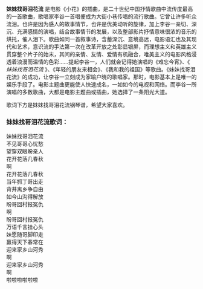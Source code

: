 

**妹妹找哥泪花流**
是电影《小花》的插曲，是二十世纪中国抒情歌曲中流传度最高的一首歌曲，歌唱家李谷一首唱便成为大街小巷传唱的流行歌曲。它曾让许多听众流泪。也许是因为感人的故事情节，也许是优美动听的旋律，加上李谷一亲切、深沉、充满感情的演唱，结合故事情节的发展，以及整部影片抒情意味很浓的音乐的烘托，催人泪下。歌曲如同一首叙事诗，含蓄深沉、意境高远，电影语汇也及其现代和艺术，意识流的手法第一次在改革开放之处彰显银屏，而理想主义和英雄主义贯穿整个片子的始末，其间的亲情、友情、爱情有机融合，唯美主义的电影风格浸透着浪漫而温情的色彩……提起李谷一，人们就会记得她演唱的《难忘今宵》、《
_妹妹找哥泪花流_
》、《年轻的朋友来相会》、《我和我的祖国》等歌曲。《妹妹找哥泪花流》的成功，让李谷一立刻成为家喻户晓的歌唱家。那时，电影基本上是唯一的娱乐手段了。电影主题曲更能使人快速成名，一如如今的电视和网络。而李谷一所演唱的多数歌曲，大都是电影主题曲或插曲，她选择了一条阳光大道。

  
歌词下方是妹妹找哥泪花流钢琴谱，希望大家喜欢。

### 妹妹找哥泪花流歌词：

妹妹找哥泪花流  
不见哥哥心忧愁  
望穿双眼盼亲人  
花开花落几春秋  
啊  
花开花落几春秋  
当年抓丁哥出走  
背井离乡争自由  
如今山沟得解放  
盼哥回村报冤仇  
啊  
盼哥回村报冤仇  
万语千言挂心头  
妹愿随哥脚印走  
赢得天下春常在  
迎来家乡山河秀  
啊  
迎来家乡山河秀  
啊  
啦啦啦啦啦啦

